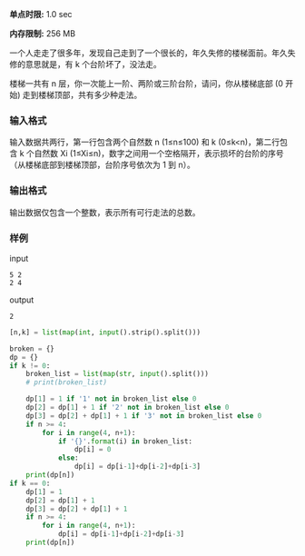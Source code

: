 **单点时限:** 1.0 sec

**内存限制:** 256 MB

一个人走走了很多年，发现自己走到了一个很长的，年久失修的楼梯面前。年久失修的意思就是，有 k 个台阶坏了，没法走。

楼梯一共有 n 层，你一次能上一阶、两阶或三阶台阶，请问，你从楼梯底部 (0 开始) 走到楼梯顶部，共有多少种走法。

### 输入格式

输入数据共两行，第一行包含两个自然数 n (1≤n≤100) 和 k (0≤k<n)，第二行包含 k 个自然数 Xi (1≤Xi≤n)，数字之间用一个空格隔开，表示损坏的台阶的序号（从楼梯底部到楼梯顶部，台阶序号依次为 1 到 n）。

### 输出格式

输出数据仅包含一个整数，表示所有可行走法的总数。

### 样例

input

```
5 2
2 4
```

output

```
2
```

```python
[n,k] = list(map(int, input().strip().split()))

broken = {}
dp = {}
if k != 0:
    broken_list = list(map(str, input().split()))
    # print(broken_list)

    dp[1] = 1 if '1' not in broken_list else 0
    dp[2] = dp[1] + 1 if '2' not in broken_list else 0
    dp[3] = dp[2] + dp[1] + 1 if '3' not in broken_list else 0
    if n >= 4:
        for i in range(4, n+1):
            if '{}'.format(i) in broken_list:
                dp[i] = 0
            else:
                dp[i] = dp[i-1]+dp[i-2]+dp[i-3]
    print(dp[n])
if k == 0:
    dp[1] = 1
    dp[2] = dp[1] + 1
    dp[3] = dp[2] + dp[1] + 1
    if n >= 4:
        for i in range(4, n+1):
            dp[i] = dp[i-1]+dp[i-2]+dp[i-3]
    print(dp[n])
```


